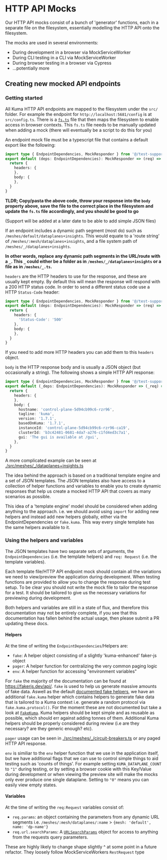 # HTTP API Mocks

Our HTTP API mocks consist of a bunch of 'generator' functions, each in a
separate file on the filesystem, essentially modelling the HTTP API onto the
filesystem.

The mocks are used in several environments:

- During development in a browser via MockServiceWorker
- During CLI testing in a CLI via MockServiceWorker
- During browser testing in a browser via Cypress
- ...potentially more

## Creating new mocked API endpoints

### Getting started

All Kuma HTTP API endpoints are mapped to the filesystem under the `src/`
folder. For example the endpoint for `http://localhost:5681/config` is at
`src/config.ts`. There is a [`fs.ts`](./fs.ts) file that then maps the
filesystem to enable access in browser contexts. This `fs.ts` file needs to be
manually updated when adding a mock (there will eventually be a script to do
this for you)

An endpoint mock file must be a typescript file that contains a default export
like the following:

```typescript
import type { EndpointDependencies, MockResponder } from '@/test-support'
export default (deps: EndpointDependencies): MockResponder => (req) => {
  return {
    headers: {
    },
    body: {
    },
  }
}
```

**TLDR; Copy/pasta the above code, throw your response into the `body` property
above, save the file to the correct place in the filesystem and update the
`fs.ts` file accordingly, and you should be good to go**

(Support will be added at a later date to be able to add simple JSON files)

If an endpoint includes a dynamic path segment (most do) such as
`/meshes/default/dataplanes+insights`. This would equate to a 'route string' of
`/meshes/:mesh/dataplanes+insights`, and a file system path of
`/meshes/_/dataplanes+insights`.

**In other words, replace any dynamic path segments in the URL/route with a `_`.
This `_` could either be a folder as in `/meshes/_/dataplanes+insights` or a
file as in `/meshes/_.ts`.**

`headers` are the HTTP headers to use for the response, and these are usually
kept empty. By default this will mean the response will respond with a 200 HTTP
status code. In order to send a different status code use a HTTP `Status-Code`
header:

```typescript
import type { EndpointDependencies, MockResponder } from '@/test-support'
export default (deps: EndpointDependencies): MockResponder => (req) => {
  return {
    headers: {
      'Status-Code': '500'
    },
    body: {
    },
  }
}
```

If you need to add more HTTP headers you can add them to this `headers` object.

`body` is the HTTP response body and is usually a JSON object (but occasionally
a string). The following shows a simple HTTP API response:

```typescript
import type { EndpointDependencies, MockResponder } from '@/test-support'
export default (_deps: EndpointDependencies): MockResponder => (_req) => {
  return {
    headers: {
    },
    body: {
      hostname: 'control-plane-5d94cb99c6-rzr96',
      tagline: 'kuma',
      version: '1.7.1',
      basedOnKuma: '1.7.1',
      instanceId: 'control-plane-5d94cb99c6-rzr96-ca19',
      clusterId: 'b3c42481-0681-4da7-a276-c1fd4ed3c7a1',
      gui: 'The gui is available at /gui',
    },
  }
}
```

A more complicated example can be seen at [./src/meshes/_/dataplanes+insights.ts](./src/meshes/_/dataplanes+insights.ts)

The idea behind the approach is based on a traditional template engine and a set
of JSON templates. The JSON templates also have access to a collection of helper
functions and variables to enable you to create dynamic responses that help us
create a mocked HTTP API that covers as many scenarios as possible.

This idea of a 'template engine' model should be considered when adding anything
to the approach. i.e. we should avoid using `import` for adding new helpers and
instead add new helpers globally, either via the EndpointDependencies or
`fake.kuma`. This way every single template has the same helpers available to
it.

### Using the helpers and variables

The JSON templates have two separate sets of arguments, the
`EndpointDependencies` (i.e. the template helpers) and `req: Request` (i.e. the
template variables).

Each template file/HTTP API endpoint mock should contain all the variations we
need to view/preview the application during development. When testing functions
are provided to allow you to change the response during test setup. To be clear
you should not write the mock file to tailor the response for a test. It should
be tailored to give us the necessary variations for previewing during
development.

Both helpers and variables are still in a state of flux, and therefore this
documentation may not be entirely complete, if you see that this documentation
has fallen behind the actual usage, then please submit a PR updating these docs.

#### Helpers

At the time of writing the `EndpointDependencies`/Helpers are:

- `fake`: A helper object consisting of a slightly 'kuma-enhanced' faker-js object
- `pager`: A helper function for centralizing the very common paging logic
- `env`: A helper function for accessing "environment variables"

For `fake` the majority of the documentation can be found at
<https://fakerjs.dev/api/>. `fake` is used to help us generate massive amounts
of fake data. Aswell as the default [documented fake helpers](https://fakerjs.dev/api/),
we have an additional `fake.kuma` helper which contains helpers to generate fake
data that is tailored to a Kuma context i.e. generate a random protocol via
`fake.kuma.protocol()`. For the moment these are not documented but take a look
at [`FakeKuma`](../FakeKuma.ts). Kuma helpers should be kept simple and as
reusable as possible, which should err against adding tonnes of them. Additional
Kuma helpers should be properly considered during review (i.e are they
necessary? are they generic enough? etc).

`pager` usage can be seen in [./src/meshes/_/circuit-breakers.ts](./src/meshes/_/circuit-breakers.ts)
or any paged HTTP API response.

`env` is similiar to the `env` helper function that we use in the application
itself, but we have additional flags that we can use to control simple things to
aid testing such as 'counts of things'. For example setting
`KUMA_DATAPLANE_COUNT` to `"1"` during testing, or by setting a browser cookie
with this Key/Value during development or when viewing the preview site will
make the mocks only ever produce one single dataplane. Setting to `"0"` means
you can easily view empty states.

#### Variables

At the time of writing the `req:Request` variables consist of:

- `req.params`: an object containing the parameters from any dynamic URL
    segments i.e. `/meshes/:mesh/dataplanes/:name` > `{mesh: 'default', name:
    'dp-name'}`
- `req.url.searchParams`: A [`URLSearchParams`](https://developer.mozilla.org/en-US/docs/Web/API/URLSearchParams/get)
    object for access to anything from the requests query parameters.

These are highly likely to change shape slightly ^ at some point in a future
refactor. They loosely follow MockServiceWorkers `RestRequest` type
